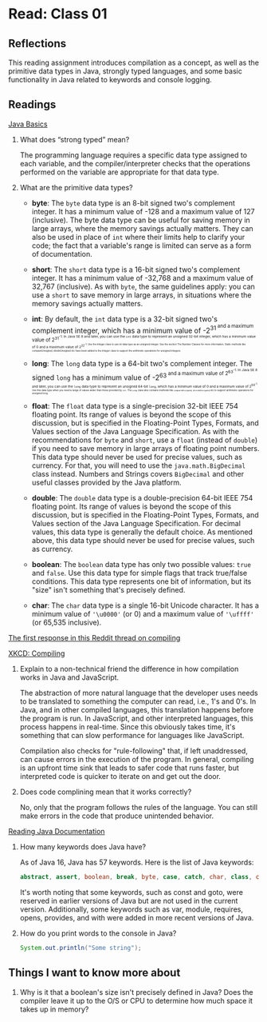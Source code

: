# Read: Class 01

## Reflections

This reading assignment introduces compilation as a concept, as well as the primitive data types in Java, strongly typed languages, and some basic functionality in Java related to keywords and console logging.

## Readings

[Java Basics](https://docs.oracle.com/javase/tutorial/java/nutsandbolts/index.html)

1. What does “strong typed” mean?

    The programming language requires a specific data type assigned to each variable, and the compiler/interpreter checks that the operations performed on the variable are appropriate for that data type.

2. What are the primitive data types?

    - **byte**: The `byte` data type is an 8-bit signed two's complement integer. It has a minimum value of -128 and a maximum value of 127 (inclusive). The byte data type can be useful for saving memory in large arrays, where the memory savings actually matters. They can also be used in place of `int` where their limits help to clarify your code; the fact that a variable's range is limited can serve as a form of documentation.

    - **short**: The `short` data type is a 16-bit signed two's complement integer. It has a minimum value of -32,768 and a maximum value of 32,767 (inclusive). As with `byte`, the same guidelines apply: you can use a `short` to save memory in large arrays, in situations where the memory savings actually matters.

    - **int**: By default, the `int` data type is a 32-bit signed two's complement integer, which has a minimum value of -2<sup>31<sup> and a maximum value of 2<sup>31<sup>-1. In Java SE 8 and later, you can use the `int` data type to represent an unsigned 32-bit integer, which has a minimum value of 0 and a maximum value of 2<sup>32<sup>-1. Use the Integer class to use int data type as an unsigned integer. See the section The Number Classes for more information. Static methods like compareUnsigned, divideUnsigned etc have been added to the Integer class to support the arithmetic operations for unsigned integers.

    - **long**: The `long` data type is a 64-bit two's complement integer. The signed `long` has a minimum value of -2<sup>63<sup> and a maximum value of 2<sup>63<sup>-1. In Java SE 8 and later, you can use the `long` data type to represent an unsigned 64-bit `long`, which has a minimum value of 0 and a maximum value of 2<sup>64<sup>-1. Use this data type when you need a range of values wider than those provided by `int`. The `Long` class also contains methods like `compareUnsigned`, `divideUnsigned` etc to support arithmetic operations for unsigned long.

    - **float**: The `float` data type is a single-precision 32-bit IEEE 754 floating point. Its range of values is beyond the scope of this discussion, but is specified in the Floating-Point Types, Formats, and Values section of the Java Language Specification. As with the recommendations for `byte` and `short`, use a `float` (instead of `double`) if you need to save memory in large arrays of floating point numbers. This data type should never be used for precise values, such as currency. For that, you will need to use the `java.math.BigDecimal` class instead. Numbers and Strings covers `BigDecimal` and other useful classes provided by the Java platform.

    - **double**: The `double` data type is a double-precision 64-bit IEEE 754 floating point. Its range of values is beyond the scope of this discussion, but is specified in the Floating-Point Types, Formats, and Values section of the Java Language Specification. For decimal values, this data type is generally the default choice. As mentioned above, this data type should never be used for precise values, such as currency.

    - **boolean**: The `boolean` data type has only two possible values: `true` and `false`. Use this data type for simple flags that track true/false conditions. This data type represents one bit of information, but its "size" isn't something that's precisely defined.

    - **char**: The `char` data type is a single 16-bit Unicode character. It has a minimum value of `'\u0000'` (or 0) and a maximum value of `'\uffff'` (or 65,535 inclusive).

[The first response in this Reddit thread on compiling](https://www.reddit.com/r/explainlikeimfive/comments/233dq5/eli5_what_does_it_mean_to_compile_code/)

[XKCD: Compiling](https://xkcd.com/303/)

1. Explain to a non-technical friend the difference in how compilation works in Java and JavaScript.

    The abstraction of more natural language that the developer uses needs to be translated to something the computer can read, i.e., 1's and 0's. In Java, and in other compiled languages, this translation happens before the program is run. In JavaScript, and other interpreted languages, this process happens in real-time. Since this obviously takes time, it's something that can slow performance for languages like JavaScript.

    Compilation also checks for "rule-following" that, if left unaddressed, can cause errors in the execution of the program. In general, compiling is an upfront time sink that leads to safer code that runs faster, but interpreted code is quicker to iterate on and get out the door.

2. Does code complining mean that it works correctly?

    No, only that the program follows the rules of the language. You can still make errors in the code that produce unintended behavior.

[Reading Java Documentation](https://www.dummies.com/category/articles/java-33602/)

1. How many keywords does Java have?

    As of Java 16, Java has 57 keywords. Here is the list of Java keywords:

    ```Java
    abstract, assert, boolean, break, byte, case, catch, char, class, const (not used), continue, default, do, double, else, enum, exports (added in Java 9), extends, false, final, finally, float, for, goto (not used), if, implements, import, instanceof, int, interface, long, module (added in Java 9), native, new, null, opens (added in Java 9), package, private, protected, provides (added in Java 9), public, requires (added in Java 9), return, short, static, strictfp, super, switch, synchronized, this, throw, throws, transient, true, try, var (added in Java 10), void, volatile, while, with (added in Java 14)
    ```

    It's worth noting that some keywords, such as const and goto, were reserved in earlier versions of Java but are not used in the current version. Additionally, some keywords such as var, module, requires, opens, provides, and with were added in more recent versions of Java.

2. How do you print words to the console in Java?

    ```Java
    System.out.println("Some string");
    ```

## Things I want to know more about

1. Why is it that a boolean's size isn't precisely defined in Java? Does the compiler leave it up to the O/S or CPU to determine how much space it takes up in memory?

